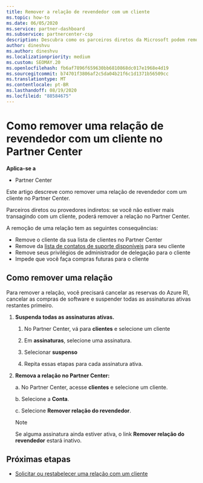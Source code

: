 ```yaml
---
title: Remover a relação de revendedor com um cliente
ms.topic: how-to
ms.date: 06/05/2020
ms.service: partner-dashboard
ms.subservice: partnercenter-csp
description: Descubra como os parceiros diretos da Microsoft podem remover clientes de suas listas, remover privilégios de administrador delegados e parar de dar suporte ou comprar um cliente.
author: dineshvu
ms.author: dineshvu
ms.localizationpriority: medium
ms.custom: SEOMAY.20
ms.openlocfilehash: fb6af7896f659630bb6810868dc017e1968e4d19
ms.sourcegitcommit: b74701f3806af2c5da04b21f6c1d1371b56509cc
ms.translationtype: MT
ms.contentlocale: pt-BR
ms.lasthandoff: 08/19/2020
ms.locfileid: "88584675"
---
```

# <a name="how-to-remove-a-reseller-relationship-with-a-customer-in-partner-center"></a>Como remover uma relação de revendedor com um cliente no Partner Center

**Aplica-se a**

- Partner Center

Este artigo descreve como remover uma relação de revendedor com um cliente no Partner Center.

Parceiros diretos ou provedores indiretos: se você não estiver mais transagindo com um cliente, poderá remover a relação no Partner Center.

A remoção de uma relação tem as seguintes consequências:

- Remove o cliente da sua lista de clientes no Partner Center
- Remove da [lista de contatos de suporte disponíveis](assign-support-contacts.md) para seu cliente
- Remove seus privilégios de administrador de delegação para o cliente
- Impede que você faça compras futuras para o cliente

## <a name="how-to-remove-a-relationship"></a>Como remover uma relação

Para remover a relação, você precisará cancelar as reservas do Azure RI, cancelar as compras de software e suspender todas as assinaturas ativas restantes primeiro.

1. **Suspenda todas as assinaturas ativas.**

   1. No Partner Center, vá para **clientes** e selecione um cliente

   2. Em **assinaturas**, selecione uma assinatura.

   3. Selecionar **suspenso**

   4. Repita essas etapas para cada assinatura ativa.

2. **Remova a relação no Partner Center:**

   a. No Partner Center, acesse **clientes** e selecione um cliente.

   b. Selecione a **Conta**.

   c. Selecione **Remover relação do revendedor**.

   > [!NOTE]
   > Se alguma assinatura ainda estiver ativa, o link **Remover relação do revendedor** estará inativo.

## <a name="next-steps"></a>Próximas etapas

- [Solicitar ou restabelecer uma relação com um cliente](request-a-relationship-with-a-customer.md)
